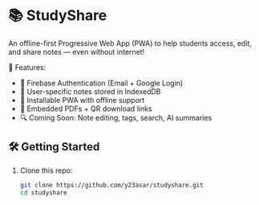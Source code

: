# 📚 StudyShare

An offline-first Progressive Web App (PWA) to help students access, edit, and share notes — even without internet!

🚀 Features:

- 🔐 Firebase Authentication (Email + Google Login)
- 📝 User-specific notes stored in IndexedDB
- 📲 Installable PWA with offline support
- 📄 Embedded PDFs + QR download links
- 🔍 Coming Soon: Note editing, tags, search, AI summaries

## 🛠 Getting Started

1. Clone this repo:
   ```bash
   git clone https://github.com/y23asar/studyshare.git
   cd studyshare

